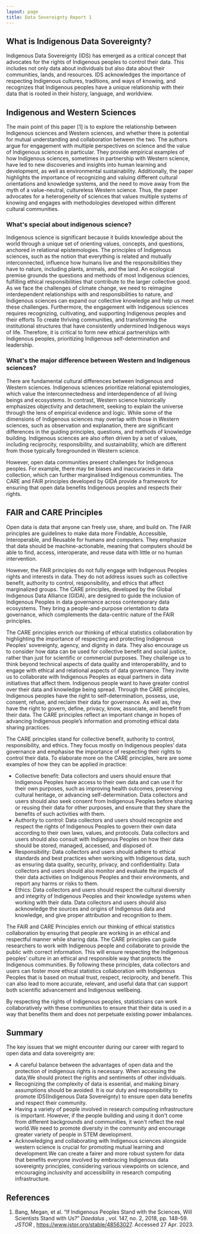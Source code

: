 ```yaml
---
layout: page
title: Data Sovereignty Report 1
---
```


## What is Indigenous Data Sovereignty?

Indigenous Data Sovereignty (IDS) has emerged as a critical concept that advocates for the
rights of Indigenous peoples to control their data. This includes not only data about
individuals but also data about their communities, lands, and resources. IDS acknowledges
the importance of respecting Indigenous cultures, traditions, and ways of knowing, and
recognizes that Indigenous peoples have a unique relationship with their data that is rooted
in their history, language, and worldview.

## Indigenous and Western Sciences

The main point of this paper [1] is to explore the relationship between Indigenous sciences
and Western sciences, and whether there is potential for mutual understanding and
collaboration between the two. The authors argue for engagement with multiple perspectives
on science and the value of Indigenous sciences in particular. They provide empirical
examples of how Indigenous sciences, sometimes in partnership with Western science, have
led to new discoveries and insights into human learning and development, as well as
environmental sustainability. Additionally, the paper highlights the importance of recognizing
and valuing different cultural orientations and knowledge systems, and the need to move
away from the myth of a value-neutral, cultureless Western science. Thus, the paper
advocates for a heterogeneity of sciences that values multiple systems of knowing and
engages with methodologies developed within different cultural communities.

### What's special about indigenous science?

Indigenous science is significant because it builds knowledge about the world
through a unique set of orienting values, concepts, and questions, anchored in
relational epistemologies. The principles of Indigenous sciences, such as the notion
that everything is related and mutually interconnected, influence how humans live
and the responsibilities they have to nature, including plants, animals, and the land.
An ecological premise grounds the questions and methods of most Indigenous
sciences, fulfilling ethical responsibilities that contribute to the larger collective good.
As we face the challenges of climate change, we need to reimagine interdependent
relationships with and responsibilities to nature, and Indigenous sciences can expand
our collective knowledge and help us meet these challenges. Furthermore, the
engagement with Indigenous sciences requires recognizing, cultivating, and
supporting Indigenous peoples and their efforts To create thriving communities, and
transforming the institutional structures that have consistently undermined
Indigenous ways of life. Therefore, it is critical to form new ethical partnerships with
Indigenous peoples, prioritizing Indigenous self-determination and leadership.

### What's the major difference between Western and Indigenous sciences?

There are fundamental cultural differences between Indigenous and Western
sciences. Indigenous sciences prioritize relational epistemologies, which value the
interconnectedness and interdependence of all living beings and ecosystems. In
contrast, Western science historically emphasizes objectivity and detachment,
seeking to explain the universe through the lens of empirical evidence and logic.
While some of the dimensions of Indigenous sciences may overlap with those in
Western sciences, such as observation and explanation, there are significant
differences in the guiding principles, questions, and methods of knowledge building.
Indigenous sciences are also often driven by a set of values, including reciprocity,
responsibility, and sustainability, which are different from those typically foregrounded
in Western science.

However, open data communities present challenges for Indigenous peoples. For example,
there may be biases and inaccuracies in data collection, which can further marginalised
Indigenous communities. The CARE and FAIR principles developed by GIDA provide a
framework for ensuring that open data benefits Indigenous peoples and respects their rights.

## FAIR and CARE Principles

Open data is data that anyone can freely use, share, and build on. The FAIR principles are
guidelines to make data more Findable, Accessible, Interoperable, and Reusable for
humans and computers. They emphasize that data should be machine-actionable, meaning
that computers should be able to find, access, interoperate, and reuse data with little or no
human intervention.

However, the FAIR principles do not fully engage with Indigenous Peoples rights and
interests in data. They do not address issues such as collective benefit, authority to control,
responsibility, and ethics that affect marginalized groups. The CARE principles, developed
by the Global Indigenous Data Alliance (GIDA), are designed to guide the inclusion of
Indigenous Peoples in data governance across contemporary data ecosystems. They bring
a people-and-purpose orientation to data governance, which complements the data-centric
nature of the FAIR principles.

The CARE principles enrich our thinking of ethical statistics collaboration by highlighting the
importance of respecting and protecting Indigenous Peoples’ sovereignty, agency, and
dignity in data. They also encourage us to consider how data can be used for collective
benefit and social justice, rather than just for scientific or commercial purposes. They
challenge us to think beyond technical aspects of data quality and interoperability, and to
engage with ethical and relational aspects of data governance. They invite us to collaborate
with Indigenous Peoples as equal partners in data initiatives that affect them. Indigenous
people want to have greater control over their data and knowledge being spread. Through
the CARE principles, Indigenous peoples have the right to self-determination, possess, use,
consent, refuse, and reclaim their data for governance. As well as, they have the right to
govern, define, privacy, know, associate, and benefit from their data. The CARE principles reflect an important change in hopes of advancing Indigenous people’s information and
promoting ethical data sharing practices.

The CARE principles stand for collective benefit, authority to control, responsibility, and
ethics. They focus mostly on Indigenous peoples’ data governance and emphasise the
importance of respecting their rights to control their data. To elaborate more on the CARE
principles, here are some examples of how they can be applied in practice:

- Collective benefit: Data collectors and users should ensure that Indigenous Peoples
have access to their own data and can use it for their own purposes, such as
improving health outcomes, preserving cultural heritage, or advancing
self-determination. Data collectors and users should also seek consent from
Indigenous Peoples before sharing or reusing their data for other purposes, and
ensure that they share the benefits of such activities with them.
- Authority to control: Data collectors and users should recognize and respect the
rights of Indigenous Peoples to govern their own data according to their own laws,
values, and protocols. Data collectors and users should also consult with Indigenous
Peoples on how their data should be stored, managed, accessed, and disposed of.
- Responsibility: Data collectors and users should adhere to ethical standards and best
practices when working with Indigenous data, such as ensuring data quality, security,
privacy, and confidentiality. Data collectors and users should also monitor and
evaluate the impacts of their data activities on Indigenous Peoples and their
environments, and report any harms or risks to them.
- Ethics: Data collectors and users should respect the cultural diversity and integrity of
Indigenous Peoples and their knowledge systems when working with their data. Data
collectors and users should also acknowledge the sources and origins of Indigenous
data and knowledge, and give proper attribution and recognition to them.

The FAIR and CARE Principles enrich our thinking of ethical statistics collaboration by
ensuring that people are working in an ethical and respectful manner while sharing data. The
CARE principles can guide researchers to work with Indigenous people and collaborate to
provide the public with correct information. This will ensure respecting the Indigenous
peoples’ culture in an ethical and responsible way that protects the Indigenous communities.
By following these principles, data collectors and users can foster more ethical statistics
collaboration with Indigenous Peoples that is based on mutual trust, respect, reciprocity, and
benefit. This can also lead to more accurate, relevant, and useful data that can support both
scientific advancement and Indigenous wellbeing.

By respecting the rights of Indigenous peoples, statisticians can work collaboratively with
these communities to ensure that their data is used in a way that benefits them and does not
perpetuate existing power imbalances.

## Summary

The key issues that we might encounter during our career with regard to open data and data
sovereignty are:

- A careful balance between the advantages of open data and the protection of
indigenous rights is necessary. When accessing the data,We should protect the
rights and sentiments of other individuals.
- Recognizing the complexity of data is essential, and making binary assumptions
should be avoided. It is our duty and responsibility to promote IDS(Indigenous Data
Sovereignty) to ensure open data benefits and respect their community.
- Having a variety of people involved in research computing infrastructure is important.
However, if the people building and using it don't come from different backgrounds
and communities, it won't reflect the real world.We need to promote diversity in the
community and encourage greater variety of people in STEM development.
- Acknowledging and collaborating with Indigenous sciences alongside western
science is crucial for promoting mutual learning and development.We can create a
fairer and more robust system for data that benefits everyone involved by embracing
Indigenous data sovereignty principles, considering various viewpoints on science,
and encouraging inclusivity and accessibility in research computing infrastructure.

## References

1. Bang, Megan, et al. “If Indigenous Peoples Stand with the Sciences, Will Scientists
    Stand with Us?” _Daedalus_ , vol. 147, no. 2, 2018, pp. 148–59. _JSTOR_ ,
    https://www.jstor.org/stable/48563027. Accessed 27 Apr. 2023.
